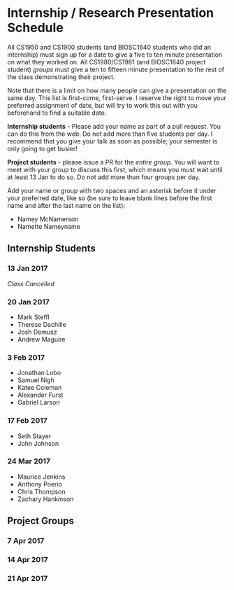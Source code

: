 # Internship / Research Presentation Schedule

All CS1950 and CS1900 students (and BIOSC1640 students who did an internship) must sign up for a date to give a five to ten minute presentation on what they worked on.  All CS1980/CS1981 (and BIOSC1640 project student) _groups_ must give a ten to fifteen minute presentation to the rest of the class demonstrating their project.

Note that there is a limit on how many people can give a presentation on the same day.  This list is first-come, first-serve.  I reserve the right to move your preferred assignment of date, but will try to work this out with you beforehand to find a suitable date.

__Internship students__ - Please add your name as part of a pull request.  You can do this from the web.  Do not add more than five students per day.  I recommend that you give your talk as soon as possible; your semester is only going to get busier!

__Project students__ - please issue a PR for the _entire group_.  You will want to meet with your group to discuss this first, which means you must wait until at least 13 Jan to do so. Do not add more than four groups per day.

Add your name or group with two spaces and an asterisk before it under your preferred date, like so (be sure to leave blank lines before the first name and after the last name on the list):

  * Namey McNamerson
  * Namette Nameyname
  
## Internship Students



### 13 Jan 2017
_Class Cancelled_

### 20 Jan 2017

  * Mark Steffl
  * Therese Dachille 
  * Josh Demusz
  * Andrew Maguire

### 3 Feb 2017

  * Jonathan Lobo
  * Samuel Nigh
  * Katee Coleman
  * Alexander Furst
  * Gabriel Larson

### 17 Feb 2017

  * Seth Stayer
  * John Johnson

### 24 Mar 2017

  * Maurice Jenkins
  * Anthony Poerio
  * Chris Thompson
  * Zachary Hankinson

## Project Groups




### 7 Apr 2017




###  14 Apr 2017




### 21 Apr 2017









